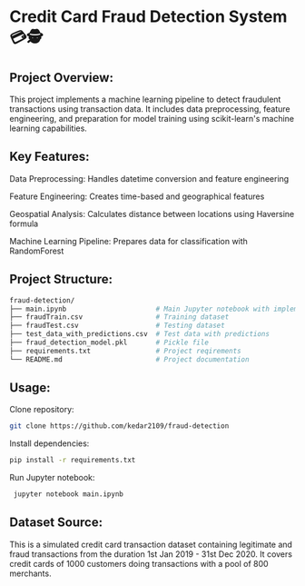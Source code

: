 # Credit Card Fraud Detection System 💳🕵️

## Project Overview:
This project implements a machine learning pipeline to detect fraudulent transactions using transaction data. It includes data preprocessing, feature engineering, and preparation for model training using scikit-learn's machine learning capabilities.

## Key Features:
Data Preprocessing: Handles datetime conversion and feature engineering

Feature Engineering: Creates time-based and geographical features

Geospatial Analysis: Calculates distance between locations using Haversine formula

Machine Learning Pipeline: Prepares data for classification with RandomForest

## Project Structure:
``` bash
fraud-detection/
├── main.ipynb                      # Main Jupyter notebook with implementation
├── fraudTrain.csv                  # Training dataset
├── fraudTest.csv                   # Testing dataset
├── test_data_with_predictions.csv  # Test data with predictions
├── fraud_detection_model.pkl       # Pickle file
├── requirements.txt                # Project reqirements
└── README.md                       # Project documentation
 ```
## Usage:

Clone repository:
``` bash
git clone https://github.com/kedar2109/fraud-detection

```

Install dependencies: 
``` bash
pip install -r requirements.txt
```
Run Jupyter notebook:
``` bash
 jupyter notebook main.ipynb
 ```
 
 ## Dataset Source:
This is a simulated credit card transaction dataset containing legitimate and fraud transactions from the
 duration 1st Jan 2019 - 31st Dec 2020. It covers credit cards of 1000 customers doing transactions with a
 pool of 800 merchants.